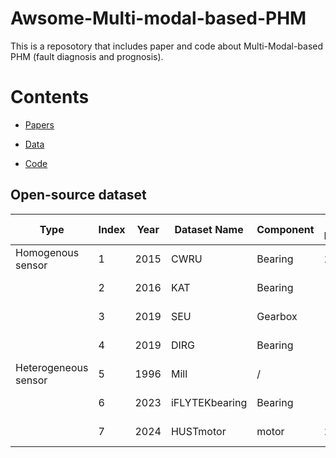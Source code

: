 # Awsome-Multi-modal-based-PHM
This is a reposotory that includes paper and code about Multi-Modal-based PHM (fault diagnosis and prognosis).

# Contents
- [Papers](#papers)
 
- [Data](#data)

- [Code](#code)

Open-source dataset
-----
| Type                 	| Index 	| Year 	| Dataset Name   	| Component 	| Sensor Number 	| Modality           	| Data Link       	|
|----------------------	|-------	|------	|----------------	|-----------	|---------------	|--------------------	|-----------------	|
| Homogenous sensor    	| 1     	| 2015 	| CWRU           	| Bearing   	| 2             	| vibration          	| [[data link]()] 	|
| 　                   	| 2     	| 2016 	| KAT            	| Bearing   	| 　            	| vibration          	| [[data link]()] 	|
| 　                   	| 3     	| 2019 	| SEU            	| Gearbox   	| 　            	| vibration          	| [[data link]()] 	|
| 　                   	| 4     	| 2019 	| DIRG           	| Bearing   	| 　            	| vibration          	| [[data link]()] 	|
| Heterogeneous sensor 	| 5     	| 1996 	| Mill           	| /         	|               	| 　                 	| [[data link]()] 	|
| 　                   	| 6     	| 2023 	| iFLYTEKbearing 	| Bearing   	| 　            	| vibration+acoustic 	| [[data link]()] 	|
| 　                   	| 7     	| 2024 	| HUSTmotor      	| motor     	| 2             	| vibration+acoustic 	| [[data link]()] 	|

